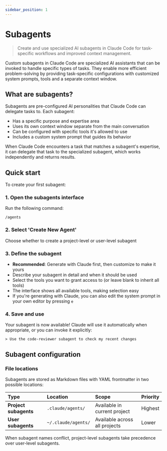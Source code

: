 ```yaml
---
sidebar_position: 1
---
```


# Subagents

> Create and use specialized AI subagents in Claude Code for task-specific workflows and improved context management.

Custom subagents in Claude Code are specialized AI assistants that can be invoked to handle specific types of tasks. They enable more efficient problem-solving by providing task-specific configurations with customized system prompts, tools and a separate context window.

## What are subagents?

Subagents are pre-configured AI personalities that Claude Code can delegate tasks to. Each subagent:

* Has a specific purpose and expertise area
* Uses its own context window separate from the main conversation
* Can be configured with specific tools it's allowed to use
* Includes a custom system prompt that guides its behavior

When Claude Code encounters a task that matches a subagent's expertise, it can delegate that task to the specialized subagent, which works independently and returns results.

## Quick start

To create your first subagent:

### 1. Open the subagents interface
Run the following command:
```
/agents
```

### 2. Select 'Create New Agent'
Choose whether to create a project-level or user-level subagent

### 3. Define the subagent
* **Recommended**: Generate with Claude first, then customize to make it yours
* Describe your subagent in detail and when it should be used
* Select the tools you want to grant access to (or leave blank to inherit all tools)
* The interface shows all available tools, making selection easy
* If you're generating with Claude, you can also edit the system prompt in your own editor by pressing `e`

### 4. Save and use
Your subagent is now available! Claude will use it automatically when appropriate, or you can invoke it explicitly:
```
> Use the code-reviewer subagent to check my recent changes
```

## Subagent configuration

### File locations

Subagents are stored as Markdown files with YAML frontmatter in two possible locations:

| Type                  | Location            | Scope                         | Priority |
| :-------------------- | :------------------ | :---------------------------- | :------- |
| **Project subagents** | `.claude/agents/`   | Available in current project  | Highest  |
| **User subagents**    | `~/.claude/agents/` | Available across all projects | Lower    |

When subagent names conflict, project-level subagents take precedence over user-level subagents.